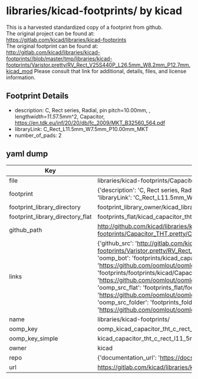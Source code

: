 # libraries/kicad-footprints/ by kicad  
This is a harvested standardized copy of a footprint from github.  
The original project can be found at:  
https://gitlab.com/kicad/libraries/kicad-footprints  
The original footprint can be found at:
http://gitlab.com/kicad/libraries/kicad-footprints//blob/master/tmp/libraries/kicad-footprints/Varistor.pretty/RV_Rect_V25S440P_L26.5mm_W8.2mm_P12.7mm.kicad_mod
Please consult that link for additional, details, files, and license information.  
## Footprint Details
* description: C, Rect series, Radial, pin pitch=10.00mm, , length*width=11.5*7.5mm^2, Capacitor, https://en.tdk.eu/inf/20/20/db/fc_2009/MKT_B32560_564.pdf  
* libraryLink: C_Rect_L11.5mm_W7.5mm_P10.00mm_MKT  
* number_of_pads: 2  
## yaml dump  
| Key | Value |  
| --- | --- |  
| file | libraries/kicad-footprints/Capacitor_THT.pretty/C_Rect_L11.5mm_W7.5mm_P10.00mm_MKT.kicad_mod |  
| footprint | {'description': 'C, Rect series, Radial, pin pitch=10.00mm, , length*width=11.5*7.5mm^2, Capacitor, https://en.tdk.eu/inf/20/20/db/fc_2009/MKT_B32560_564.pdf', 'libraryLink': 'C_Rect_L11.5mm_W7.5mm_P10.00mm_MKT', 'number_of_pads': 2} |  
| footprint_library_directory | footprint_library_owner/kicad_libraries/kicad-footprints/ |  
| footprint_library_directory_flat | footprints_flat/kicad_capacitor_tht_c_rect_l11_5mm_w7_5mm_p10_00mm_mkt/working |  
| github_path | http://github.com/kicad/libraries/kicad-footprints//blob/master/tmp/libraries/kicad-footprints/Capacitor_THT.pretty/C_Rect_L11.5mm_W7.5mm_P10.00mm_MKT.kicad_mod |  
| links | {'github_src': 'http://gitlab.com/kicad/libraries/kicad-footprints//blob/master/tmp/libraries/kicad-footprints/Varistor.pretty/RV_Rect_V25S440P_L26.5mm_W8.2mm_P12.7mm.kicad_mod', 'github_src_repo': 'https://gitlab.com/kicad/libraries/kicad-footprints', 'oomp_bot': 'footprints/kicad_capacitor_tht_c_rect_l11_5mm_w7_5mm_p10_00mm_mkt/working', 'oomp_bot_github': 'https://github.com/oomlout/oomlout_oomp_footprint_bot/tree/main/footprints/kicad_capacitor_tht_c_rect_l11_5mm_w7_5mm_p10_00mm_mkt/working', 'oomp_doc': 'footprints/footprints/kicad/Capacitor_THT/C_Rect_L11.5mm_W7.5mm_P10.00mm_MKT/working/', 'oomp_doc_github': 'https://github.com/oomlout/oomlout_oomp_footprint_doc/tree/main/footprints/footprints/kicad/Capacitor_THT/C_Rect_L11.5mm_W7.5mm_P10.00mm_MKT/working', 'oomp_src_flat': 'footprints_flat/footprints_flat/kicad_capacitor_tht_c_rect_l11_5mm_w7_5mm_p10_00mm_mkt/working', 'oomp_src_flat_github': 'https://github.com/oomlout/oomlout_oomp_footprint_src/tree/main/footprints_flat/kicad_capacitor_tht_c_rect_l11_5mm_w7_5mm_p10_00mm_mkt/working', 'oomp_src_folder': 'footprints_folder/footprints_folder/kicad/Capacitor_THT/C_Rect_L11.5mm_W7.5mm_P10.00mm_MKT/working', 'oomp_src_folder_github': 'https://github.com/oomlout/oomlout_oomp_footprint_src/tree/main/footprints_folder/kicad/Capacitor_THT/C_Rect_L11.5mm_W7.5mm_P10.00mm_MKT/working'} |  
| name | libraries/kicad-footprints/ |  
| oomp_key | oomp_kicad_capacitor_tht_c_rect_l11_5mm_w7_5mm_p10_00mm_mkt |  
| oomp_key_simple | kicad_capacitor_tht_c_rect_l11_5mm_w7_5mm_p10_00mm_mkt |  
| owner | kicad |  
| repo | {'documentation_url': 'https://docs.github.com/rest/repos/repos#get-a-repository', 'message': 'Not Found'} |  
| url | https://gitlab.com/kicad/libraries/kicad-footprints |  

